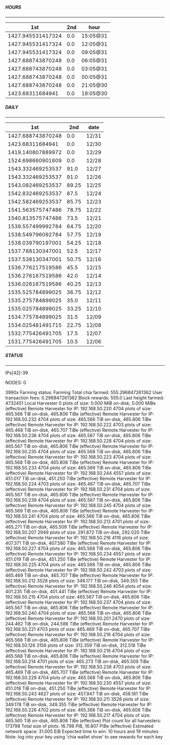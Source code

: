 ##### HOURS
-------

| 1st | 2nd | hour |
|---|----|-----|
|1427.945531417324 | 0.0 | 15:05@31 |
|1427.945531417324 | 0.0 | 12:05@31 |
|1427.945531417324 | 0.0 | 09:05@31 |
|1427.688743870248 | 0.0 | 06:05@31 |
|1427.688743870248 | 0.0 | 03:05@31 |
|1427.688743870248 | 0.0 | 00:05@31 |
|1427.688743870248 | 0.0 | 21:05@30 |
|1423.68311684941 | 0.0 | 18:05@30 |

##### DAILY
-------

| 1st | 2nd | date |
|---|----|-----|
|1427.688743870248 | 0.0 | 12/31 |
|1423.68311684941 | 0.0 | 12/30 |
|1419.140807889972 | 0.0 | 12/29 |
|1524.698660901609 | 0.0 | 12/28 |
|1543.332469253537 | 91.0 | 12/27 |
|1543.332469253537 | 91.0 | 12/26 |
|1543.082469253537 | 89.25 | 12/25 |
|1542.832469253537 | 87.5 | 12/24 |
|1542.582469253537 | 85.75 | 12/23 |
|1541.563575747486 | 78.75 | 12/22 |
|1540.813575747486 | 73.5 | 12/21 |
|1539.557499992784 | 64.75 | 12/20 |
|1538.549796092784 | 57.75 | 12/19 |
|1538.039790197001 | 54.25 | 12/18 |
|1537.788130347001 | 52.5 | 12/17 |
|1537.538130347001 | 50.75 | 12/16 |
|1536.776217519586 | 45.5 | 12/15 |
|1536.276167519586 | 42.0 | 12/14 |
|1536.026167519586 | 40.25 | 12/13 |
|1535.525784899025 | 36.75 | 12/12 |
|1535.275784899025 | 35.0 | 12/11 |
|1535.025784899025 | 33.25 | 12/10 |
|1534.775784899025 | 31.5 | 12/09 |
|1534.025481491715 | 22.75 | 12/08 |
|1532.775426491705 | 17.5 | 12/07 |
|1531.775426491705 | 10.5 | 12/06 |


##### STATUS
-------

IPs[42]-39

NODES: 0


3990x
Farming status: Farming
Total chia farmed: 555.296847261362
User transaction fees: 0.296847261362
Block rewards: 555.0
Last height farmed: 4732451
Local Harvester
   0 plots of size: 0.000 MiB on-disk, 0.000 MiBe (effective)
Remote Harvester for IP: 192.168.50.220
   4704 plots of size: 465.566 TiB on-disk, 465.806 TiBe (effective)
Remote Harvester for IP: 192.168.50.232
   4704 plots of size: 465.566 TiB on-disk, 465.806 TiBe (effective)
Remote Harvester for IP: 192.168.50.222
   4703 plots of size: 465.468 TiB on-disk, 465.707 TiBe (effective)
Remote Harvester for IP: 192.168.50.236
   4704 plots of size: 465.567 TiB on-disk, 465.806 TiBe (effective)
Remote Harvester for IP: 192.168.50.228
   4704 plots of size: 465.567 TiB on-disk, 465.806 TiBe (effective)
Remote Harvester for IP: 192.168.50.235
   4704 plots of size: 465.568 TiB on-disk, 465.806 TiBe (effective)
Remote Harvester for IP: 192.168.50.223
   4704 plots of size: 465.568 TiB on-disk, 465.806 TiBe (effective)
Remote Harvester for IP: 192.168.50.233
   4704 plots of size: 465.569 TiB on-disk, 465.806 TiBe (effective)
Remote Harvester for IP: 192.168.50.244
   4557 plots of size: 451.017 TiB on-disk, 451.250 TiBe (effective)
Remote Harvester for IP: 192.168.50.224
   4703 plots of size: 465.467 TiB on-disk, 465.707 TiBe (effective)
Remote Harvester for IP: 192.168.50.231
   4704 plots of size: 465.567 TiB on-disk, 465.806 TiBe (effective)
Remote Harvester for IP: 192.168.50.239
   4704 plots of size: 465.567 TiB on-disk, 465.806 TiBe (effective)
Remote Harvester for IP: 192.168.50.245
   4704 plots of size: 465.569 TiB on-disk, 465.806 TiBe (effective)
Remote Harvester for IP: 192.168.50.241
   4704 plots of size: 465.566 TiB on-disk, 465.806 TiBe (effective)
Remote Harvester for IP: 192.168.50.213
   4701 plots of size: 465.271 TiB on-disk, 465.509 TiBe (effective)
Remote Harvester for IP: 192.168.50.207
   2949 plots of size: 291.872 TiB on-disk, 292.020 TiBe (effective)
Remote Harvester for IP: 192.168.50.216
   4116 plots of size: 407.371 TiB on-disk, 407.580 TiBe (effective)
Remote Harvester for IP: 192.168.50.227
   4704 plots of size: 465.568 TiB on-disk, 465.806 TiBe (effective)
Remote Harvester for IP: 192.168.50.234
   4557 plots of size: 451.019 TiB on-disk, 451.250 TiBe (effective)
Remote Harvester for IP: 192.168.50.225
   4704 plots of size: 465.568 TiB on-disk, 465.806 TiBe (effective)
Remote Harvester for IP: 192.168.50.242
   4703 plots of size: 465.469 TiB on-disk, 465.707 TiBe (effective)
Remote Harvester for IP: 192.168.50.212
   3528 plots of size: 349.177 TiB on-disk, 349.355 TiBe (effective)
Remote Harvester for IP: 192.168.50.246
   4054 plots of size: 401.235 TiB on-disk, 401.441 TiBe (effective)
Remote Harvester for IP: 192.168.50.215
   4704 plots of size: 465.567 TiB on-disk, 465.806 TiBe (effective)
Remote Harvester for IP: 192.168.50.237
   4704 plots of size: 465.567 TiB on-disk, 465.806 TiBe (effective)
Remote Harvester for IP: 192.168.50.240
   4704 plots of size: 465.568 TiB on-disk, 465.806 TiBe (effective)
Remote Harvester for IP: 192.168.50.201
   2470 plots of size: 244.462 TiB on-disk, 244.588 TiBe (effective)
Remote Harvester for IP: 192.168.50.221
   4703 plots of size: 465.469 TiB on-disk, 465.707 TiBe (effective)
Remote Harvester for IP: 192.168.50.219
   4704 plots of size: 465.568 TiB on-disk, 465.806 TiBe (effective)
Remote Harvester for IP: 192.168.50.126
   3156 plots of size: 312.359 TiB on-disk, 312.518 TiBe (effective)
Remote Harvester for IP: 192.168.50.218
   4704 plots of size: 465.568 TiB on-disk, 465.806 TiBe (effective)
Remote Harvester for IP: 192.168.50.214
   4701 plots of size: 465.273 TiB on-disk, 465.509 TiBe (effective)
Remote Harvester for IP: 192.168.50.238
   4703 plots of size: 465.469 TiB on-disk, 465.707 TiBe (effective)
Remote Harvester for IP: 192.168.50.229
   4704 plots of size: 465.568 TiB on-disk, 465.806 TiBe (effective)
Remote Harvester for IP: 192.168.50.230
   4557 plots of size: 451.018 TiB on-disk, 451.250 TiBe (effective)
Remote Harvester for IP: 192.168.50.243
   4627 plots of size: 457.947 TiB on-disk, 458.181 TiBe (effective)
Remote Harvester for IP: 192.168.50.211
   3528 plots of size: 349.178 TiB on-disk, 349.355 TiBe (effective)
Remote Harvester for IP: 192.168.50.226
   4702 plots of size: 465.368 TiB on-disk, 465.608 TiBe (effective)
Remote Harvester for IP: 192.168.50.217
   4704 plots of size: 465.565 TiB on-disk, 465.806 TiBe (effective)
Plot count for all harvesters: 173798
Total size of plots: 16.798 PiB, 16.807 PiBe (effective)
Estimated network space: 31.005 EiB
Expected time to win: 10 hours and 19 minutes
Note: log into your key using 'chia wallet show' to see rewards for each key
